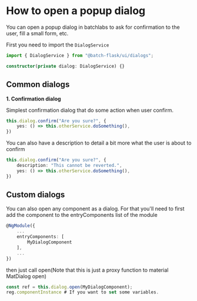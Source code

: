 # How to open a popup dialog

You can open a popup dialog in batchlabs to ask for confirmation to the user, fill a small form, etc.

First you need to import the `DialogService`

```ts
import { DialogService } from "@batch-flask/ui/dialogs";

constructor(private dialog: DialogService) {}
```

## Common dialogs

**1. Confirmation dialog**

Simplest confirmation dialog that do some action when user confirm.
```ts
this.dialog.confirm("Are you sure?", {
    yes: () => this.otherService.doSomething(),
})
```

You can also have a description to detail a bit more what the user is about to confirm
```ts
this.dialog.confirm("Are you sure?", {
    description: "This cannot be reverted.",
    yes: () => this.otherService.doSomething(),
})
```


## Custom dialogs

You can also open any component as a dialog. For that you'll need to first add the component to the entryComponents list of the module

```ts
@NgModule({
    ...
    entryComponents: [
        MyDialogComponent
    ],
    ...
})
```

then just call open(Note that this is just a proxy function to material MatDialog open)

```ts
const ref = this.dialog.open(MyDialogComponent);
reg.componentInstance # If you want to set some variables.
```
